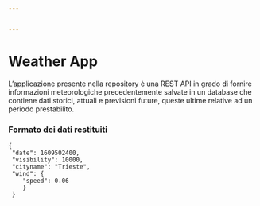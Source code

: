```yaml
---


---
```


<h1 id="weather-app">Weather App</h1>
<p>L’applicazione presente nella repository è una REST API in grado di fornire informazioni meteorologiche precedentemente salvate in un database che contiene dati storici, attuali e previsioni future, queste ultime relative ad un periodo prestabilito.</p>
<h3 id="formato-dei-dati-restituiti">Formato dei dati restituiti</h3>
<pre><code>{
 "date": 1609502400,
 "visibility": 10000,
 "cityname": "Trieste",
 "wind": {
    "speed": 0.06
    }
 }
</code></pre>


